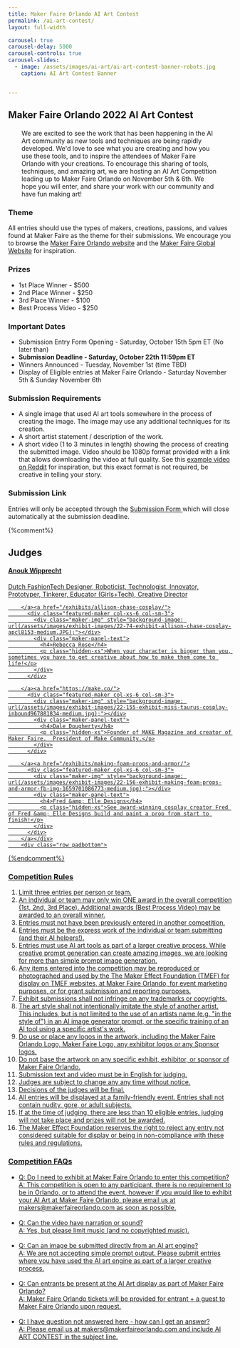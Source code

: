 ```yaml
---
title: Maker Faire Orlando AI Art Contest
permalink: /ai-art-contest/
layout: full-width

carousel: true
carousel-delay: 5000
carousel-controls: true
carousel-slides:
  - image: /assets/images/ai-art/ai-art-contest-banner-robots.jpg  
    caption: AI Art Contest Banner


---
```


<section class="content-panel">
<div class="container">
<div class="row">
<div class="col-xs-12 text-center padbottom">

<h1>Maker Faire Orlando 2022 AI Art Contest</h1>

<p style="margin: 20px 30px 5px 30px">We are excited to see the work that has been happening in the AI Art community as new tools and techniques are being rapidly developed. We'd love to see what you are creating and how you use these tools, and to inspire the attendees of Maker Faire Orlando with your creations. To encourage this sharing of tools, techniques, and amazing art, we are hosting an AI Art Competition leading up to Maker Faire Orlando on November 5th & 6th. We hope you will enter, and share your work with our community and have fun making art!</p>

</div>
<div class="col-xs-12 text-left padbottom">

<h3>Theme</h3>
All entries should use the types of makers, creations, passions, and values found at Maker Faire as the theme for their submissions. We encourage you to browse the <a href="https://www.makerfaireorlando.com">Maker Faire Orlando website</a> and the <a href="https://www.makerfaire.com">Maker Faire Global Website</a> for inspiration.

<h3>Prizes</h3>
<ul>
<li>1st Place Winner - $500 </li>
<li>2nd Place Winner - $250 </li>
<li>3rd Place Winner - $100 </li>
<li>Best Process Video - $250</li>
</ul>

<h3>Important Dates</h3>
<ul>
<li>Submission Entry Form Opening - Saturday, October 15th 5pm ET (No later than)</li>
<li><b>Submission Deadline - Saturday, October 22th 11:59pm ET</b></li>
<li>Winners Announced - Tuesday, November 1st (time TBD)</li>
<li>Display of Eligible entries at Maker Faire Orlando - Saturday November 5th & Sunday November 6th</li>
</ul>

<h3>Submission Requirements</h3>

<ul>
<li>A single image that used AI art tools somewhere in the process of creating the image. The image may use any additional techniques for its creation.</li>

<li>A short artist statement / description of the work.</li>

<li>A short video (1 to 3 minutes in length) showing the process of creating the submitted image. Video should be 1080p format provided with a link that allows downloading the video at full quality. See this <a href="https://www.reddit.com/r/StableDiffusion/comments/xrpzr3/textto3dtoimage_running_the_output_of_dreamfusion/">example video on Reddit</a> for inspiration, but this exact format is not required, be creative in telling your story.</li>
</ul>

<h3>Submission Link</h3>
Entries will only be accepted through the <a href="https://form.jotform.com/222823990371055">Submission Form </a> which will close automatically at the submission deadline.





</div></div></div></section>

{%comment%}

<div class="flag-banner"></div>

<section class="featured-maker-panel">
  <a id="featured-makers"></a>
  <div class="container">
    <div class="row text-center">
      <div class="title-w-border-y">
        <h2>Judges</h2>
      </div>
    </div>



  <div class="row padbottom"><a href="http://www.anoukwipprecht.nl/">
          <div class="featured-maker col-xs-6 col-sm-3">
            <div class="maker-img" style="background-image: url(/assets/images/exhibit-images/22-151-exhibit-havh3roes-cosplay-in-the-wonderlands-20220612-182957-medium.jpg);"></div>
            <div class="maker-panel-text">
              <h4>Anouk Wipprecht</h4>
              <p class="hidden-xs">Dutch FashionTech Designer, Roboticist, Technologist, Innovator, Prototyper, Tinkerer, Educator (Girls+Tech), Creative Director</p>
            </div>
          </div>

        </a><a href="/exhibits/allison-chase-cosplay/">
          <div class="featured-maker col-xs-6 col-sm-3">
            <div class="maker-img" style="background-image: url(/assets/images/exhibit-images/22-74-exhibit-allison-chase-cosplay-apcl8153-medium.JPG);"></div>
            <div class="maker-panel-text">
              <h4>Rebecca Rose</h4>
              <p class="hidden-xs">When your character is bigger than you, sometimes you have to get creative about how to make them come to life!</p>
            </div>
          </div>

        </a><a href="https://make.co/">
          <div class="featured-maker col-xs-6 col-sm-3">
            <div class="maker-img" style="background-image: url(/assets/images/exhibit-images/22-155-exhibit-miss-taurus-cosplay-inbound967881834-medium.jpg);"></div>
            <div class="maker-panel-text">
              <h4>Dale Dougherty</h4>
              <p class="hidden-xs">Founder of MAKE Magazine and creator of Maker Faire.  President of Make Community.</p>
            </div>
          </div>

        </a><a href="/exhibits/making-foam-props-and-armor/">
          <div class="featured-maker col-xs-6 col-sm-3">
            <div class="maker-img" style="background-image: url(/assets/images/exhibit-images/22-156-exhibit-making-foam-props-and-armor-fb-img-1659701086773-medium.jpg);"></div>
            <div class="maker-panel-text">
              <h4>Fred &amp; Elle Designs</h4>
              <p class="hidden-xs">See award-winning cosplay creator Fred of Fred &amp; Elle Designs build and paint a prop from start to finish!</p>
            </div>
          </div>
        </a></div>
        <div class="row padbottom">

 </div>
</div>

<div class="flag-banner"></div></section>

{%endcomment%}

<section class="content-panel">
<div class="container">
<div class="row">

<div class="col-xs-12 text-left padbottom">

<h3>Competition Rules</h3>

<ol>
<li>Limit three entries per person or team.</li>
<li>An individual or team may only win ONE award in the overall competition (1st, 2nd, 3rd Place). Additional awards (Best Process Video) may be awarded to an overall winner.</li>
<li>Entries must not have been previously entered in another competition.</li>
<li>Entries must be the express work of the individual or team submitting (and their AI helpers!).</li>
<li>Entries must use AI art tools as part of a larger creative process. While creative prompt generation can create amazing images, we are looking for more than simple prompt image generation.</li>
<li>Any items entered into the competition may be reproduced or photographed and used by the The Maker Effect Foundation (TMEF) for display on TMEF websites, at Maker Faire Orlando, for event marketing purposes, or for grant submission and reporting purposes.</li>
<li>Exhibit submissions shall not infringe on any trademarks or copyrights.</li>
<li>The art style shall not intentionally imitate the style of another artist. This includes, but is not limited to the use of an artists name (e.g. "in the style of") in an AI image generator prompt, or the specific training of an AI tool using a specific artist's work.</li>
<li>Do use or place any logos in the artwork, including the Maker Faire Orlando Logo, Maker Faire Logo, any exhibitor logos or any Sponsor logos.</li>
<li>Do not base the artwork on any specific exhibit, exhibitor, or sponsor of Maker Faire Orlando.</li>
<li>Submission text and video must be in English for judging.</li>
<li>Judges are subject to change any any time without notice.</li>
<li>Decisions of the judges will be final.</li>
<li>All entries will be displayed at a family-friendly event. Entries shall not contain nudity, gore, or adult subjects.</li>
<li>If at the time of judging, there are less than 10 eligible entries, judging will not take place and prizes will not be awarded.</li>
<li>The Maker Effect Foundation reserves the right to reject any entry not considered suitable for display or being in non-compliance with these rules and regulations.</li>


</ol>

<h3>Competition FAQs</h3>
<ul>
<li>Q: Do I need to exhibit at Maker Faire Orlando to enter this competition?<br> A: This competition is open to any participant, there is no requirement to be in Orlando, or to attend the event, however if you would like to exhibit your AI Art at Maker Faire Orlando, please email us at makers@makerfaireorlando.com as soon as possible.</li><br>
<li>Q: Can the video have narration or sound?<br> A: Yes, but please limit music (and no copyrighted music).</li><br>
<li>Q: Can an image be submitted directly from an AI art engine?<br> A: We are not accepting simple prompt output. Please submit entries where you have used the AI art engine as part of a larger creative process.</li><br>
<li>Q: Can entrants be present at the AI Art display as part of Maker Faire Orlando? <br>A: Maker Faire Orlando tickets will be provided for entrant + a guest to Maker Faire Orlando upon request.</li><br>
<li>Q: I have question not answered here - how can I get an answer? <BR>A: Please email us at makers@makerfaireorlando.com and include AI ART CONTEST in the subject line.</li>
</ul>

</div></div></div></section>
